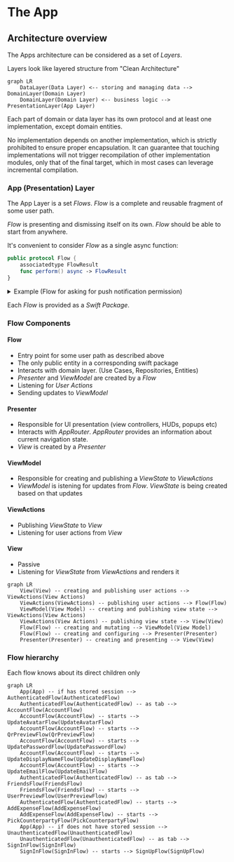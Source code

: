 # The App

## Architecture overview

The Apps architecture can be considered as a set of _Layers_.

Layers look like layered structure from "Clean Architecture"
```mermaid
graph LR
    DataLayer(Data Layer) <-- storing and managing data --> DomainLayer(Domain Layer)
    DomainLayer(Domain Layer) <-- business logic --> PresentationLayer(App Layer)
```

Each part of domain or data layer has its own protocol and at least one implementation, except domain entities.

No implementation depends on another implementation, which is strictly prohibited to ensure proper encapsulation. It can guarantee that touching implementations will not trigger recompilation of other implementation modules, only that of the final target, which in most cases can leverage incremental compilation.

### App (Presentation) Layer

The App Layer is a set _Flows_. _Flow_ is a complete and reusable fragment of some user path.

_Flow_ is presenting and dismissing itself on its own. _Flow_ should be able to start from anywhere.

It's convenient to consider _Flow_ as a single async function:
```swift
public protocol Flow {
    associatedtype FlowResult
    func perform() async -> FlowResult
}
```

<details>
  <summary>Example (Flow for asking for push notification permission)</summary>

```swift
actor AskForPushNotificationPermissionFlow: Flow {
    enum Verdict {
        case allowed, denied
    }
    func perform() async -> Verdict {
        let allowed = await UNUserNotificationCenter.current()
            .requestAuthorization(options: [.alert, .sound, .badge])
        return allowed ? .allowed : .denied
    }
}
```
</details>

Each _Flow_ is provided as a _Swift Package_.

### Flow Components

#### Flow
- Entry point for some user path as described above
- The only public entity in a corresponding swift package
- Interacts with domain layer. (Use Cases, Repositories, Entities)
- _Presenter_ and _ViewModel_ are created by a _Flow_
- Listening for _User Actions_
- Sending updates to _ViewModel_
#### Presenter
- Responsible for UI presentation (view controllers, HUDs, popups etc)
- Interacts with _AppRouter_. _AppRouter_ provides an information about current navigation state.
- _View_ is created by a _Presenter_
#### ViewModel
- Responsible for creating and publishing a _ViewState_ to _ViewActions_
- _ViewModel_ is istening for updates from _Flow_. _ViewState_ is being created based on that updates
#### ViewActions
- Publishing _ViewState_ to _View_
- Listening for user actions from _View_
#### View
- Passive
- Listening for _ViewState_ from _ViewActions_ and renders it

```mermaid
graph LR
    View(View) -- creating and publishing user actions --> ViewActions(View Actions)
    ViewActions(ViewActions) -- publishing user actions --> Flow(Flow)
    ViewModel(View Model) -- creating and publishing view state --> ViewActions(View Actions)
    ViewActions(View Actions) -- publishing view state --> View(View)
    Flow(Flow) -- creating and mutating --> ViewModel(View Model)
    Flow(Flow) -- creating and configuring --> Presenter(Presenter)
    Presenter(Presenter) -- creating and presenting --> View(View)
```

### Flow hierarchy

Each flow knows about its direct children only

```mermaid
graph LR
    App(App) -- if has stored session --> AuthenticatedFlow(AuthenticatedFlow)
    AuthenticatedFlow(AuthenticatedFlow) -- as tab --> AccountFlow(AccountFlow)
    AccountFlow(AccountFlow) -- starts --> UpdateAvatarFlow(UpdateAvatarFlow)
    AccountFlow(AccountFlow) -- starts --> QrPreviewFlow(QrPreviewFlow)
    AccountFlow(AccountFlow) -- starts --> UpdatePasswordFlow(UpdatePasswordFlow)
    AccountFlow(AccountFlow) -- starts --> UpdateDisplayNameFlow(UpdateDisplayNameFlow)
    AccountFlow(AccountFlow) -- starts --> UpdateEmailFlow(UpdateEmailFlow)
    AuthenticatedFlow(AuthenticatedFlow) -- as tab --> FriendsFlow(FriendsFlow)
    FriendsFlow(FriendsFlow) -- starts --> UserPreviewFlow(UserPreviewFlow)
    AuthenticatedFlow(AuthenticatedFlow) -- starts --> AddExpenseFlow(AddExpenseFlow)
    AddExpenseFlow(AddExpenseFlow) -- starts --> PickCounterpartyFlow(PickCounterpartyFlow)
    App(App) -- if does not have stored session --> UnauthenticatedFlow(UnauthenticatedFlow)
    UnauthenticatedFlow(UnauthenticatedFlow) -- as tab --> SignInFlow(SignInFlow)
    SignInFlow(SignInFlow) -- starts --> SignUpFlow(SignUpFlow)
```
